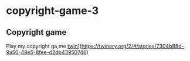 # copyright-game-3

## Copyright game

Play my copyright ga,me
[twin]([http://twinery.org)](https://twinery.org/2/#/stories/7304b88d-9a50-48e5-8fee-d2db43950746)
